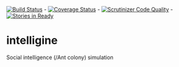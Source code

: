 [![Build Status](https://travis-ci.org/buxx/intelligine.svg?branch=master)](https://travis-ci.org/buxx/intelligine) - [![Coverage Status](https://coveralls.io/repos/buxx/intelligine/badge.svg?branch=master)](https://coveralls.io/r/buxx/intelligine?branch=master) - [![Scrutinizer Code Quality](https://scrutinizer-ci.com/g/buxx/intelligine/badges/quality-score.png?b=master)](https://scrutinizer-ci.com/g/buxx/intelligine/?branch=master) - [![Stories in Ready](https://badge.waffle.io/buxx/intelligine.png?label=ready&title=Ready)](https://waffle.io/buxx/intelligine)

# intelligine
Social intelligence (/Ant colony) simulation
